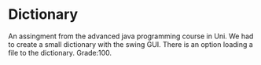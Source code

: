 # Dictionary
An assingment from the advanced java programming course in Uni. We had to create a small dictionary with the swing GUI. There is an option loading a file to the dictionary. Grade:100.
